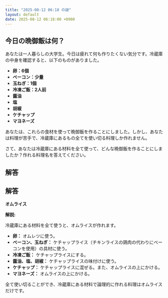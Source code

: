 ```yaml
---
title: "2025-08-12 06:18 の謎"
layout: default
date: 2025-08-12 06:18:00 +0900
---
```

## 今日の晩御飯は何？

あなたは一人暮らしの大学生。今日は疲れて何も作りたくない気分です。冷蔵庫の中身を確認すると、以下のものがありました。

*   **卵：6個**
*   **ベーコン：少量**
*   **玉ねぎ：1個**
*   **冷凍ご飯：2人前**
*   **醤油**
*   **塩**
*   **胡椒**
*   **ケチャップ**
*   **マヨネーズ**

あなたは、これらの食材を使って晩御飯を作ることにしました。しかし、あなたは料理が苦手で、冷蔵庫にあるもの全てを使い切る料理しか作れません。

さて、あなたは冷蔵庫にある材料を全て使って、どんな晩御飯を作ることにしましたか？作れる料理名を答えてください。

## 解答

## 解答

**オムライス**

**解説:**

冷蔵庫にある材料を全て使うと、オムライスが作れます。

*   **卵：** オムレツに使う。
*   **ベーコン、玉ねぎ：** ケチャップライス（チキンライスの鶏肉の代わりにベーコンを使用）の具材に使う。
*   **冷凍ご飯：** ケチャップライスにする。
*   **醤油、塩、胡椒：** ケチャップライスの味付けに使う。
*   **ケチャップ：** ケチャップライスに混ぜる。また、オムライスの上にかける。
*   **マヨネーズ：** オムライスの上にかける。

全て使い切ることができ、冷蔵庫にある材料で論理的に作れる料理はオムライスだけです。
